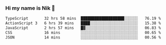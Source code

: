 ### Hi my name is Nik 👋

<!--
**NikDoe/NikDoe** is a ✨ _special_ ✨ repository because its `README.md` (this file) appears on your GitHub profile.

Here are some ideas to get you started:

- 🔭 I’m currently working on ...
- 🌱 I’m currently learning ...
- 👯 I’m looking to collaborate on ...
- 🤔 I’m looking for help with ...
- 💬 Ask me about ...
- 📫 How to reach me: ...
- 😄 Pronouns: ...
- ⚡ Fun fact: ...
-->

<!--START_SECTION:waka-->

```txt
TypeScript       32 hrs 58 mins  ███████████████████░░░░░░   76.19 %
ActionScript 3   6 hrs 39 mins   ████░░░░░░░░░░░░░░░░░░░░░   15.38 %
JavaScript       2 hrs 57 mins   █▓░░░░░░░░░░░░░░░░░░░░░░░   06.83 %
CSS              16 mins         ░░░░░░░░░░░░░░░░░░░░░░░░░   00.65 %
JSON             14 mins         ░░░░░░░░░░░░░░░░░░░░░░░░░   00.56 %
```

<!--END_SECTION:waka-->
